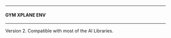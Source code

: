 --------------------------
#### GYM XPLANE ENV
-------------------------

Version 2. Compatible with most of the AI Libraries.
